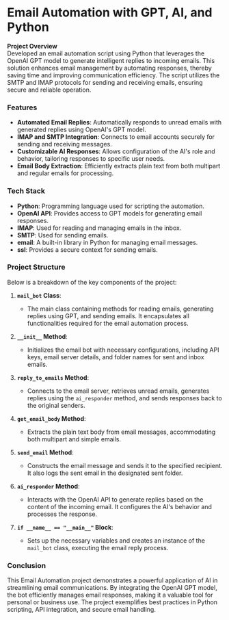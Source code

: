 # Email Automation with GPT, AI, and Python

**Project Overview**  
Developed an email automation script using Python that leverages the OpenAI GPT model to generate intelligent replies to incoming emails. This solution enhances email management by automating responses, thereby saving time and improving communication efficiency. The script utilizes the SMTP and IMAP protocols for sending and receiving emails, ensuring secure and reliable operation.

### Features
- **Automated Email Replies**: Automatically responds to unread emails with generated replies using OpenAI's GPT model.
- **IMAP and SMTP Integration**: Connects to email accounts securely for sending and receiving messages.
- **Customizable AI Responses**: Allows configuration of the AI's role and behavior, tailoring responses to specific user needs.
- **Email Body Extraction**: Efficiently extracts plain text from both multipart and regular emails for processing.

### Tech Stack
- **Python**: Programming language used for scripting the automation.
- **OpenAI API**: Provides access to GPT models for generating email responses.
- **IMAP**: Used for reading and managing emails in the inbox.
- **SMTP**: Used for sending emails.
- **email**: A built-in library in Python for managing email messages.
- **ssl**: Provides a secure context for sending emails.

### Project Structure
Below is a breakdown of the key components of the project:

1. **`mail_bot` Class**:
   - The main class containing methods for reading emails, generating replies using GPT, and sending emails. It encapsulates all functionalities required for the email automation process.

2. **`__init__` Method**:
   - Initializes the email bot with necessary configurations, including API keys, email server details, and folder names for sent and inbox emails.

3. **`reply_to_emails` Method**:
   - Connects to the email server, retrieves unread emails, generates replies using the `ai_responder` method, and sends responses back to the original senders.

4. **`get_email_body` Method**:
   - Extracts the plain text body from email messages, accommodating both multipart and simple emails.

5. **`send_email` Method**:
   - Constructs the email message and sends it to the specified recipient. It also logs the sent email in the designated sent folder.

6. **`ai_responder` Method**:
   - Interacts with the OpenAI API to generate replies based on the content of the incoming email. It configures the AI's behavior and processes the response.

7. **`if __name__ == "__main__"` Block**:
   - Sets up the necessary variables and creates an instance of the `mail_bot` class, executing the email reply process.

### Conclusion
This Email Automation project demonstrates a powerful application of AI in streamlining email communications. By integrating the OpenAI GPT model, the bot efficiently manages email responses, making it a valuable tool for personal or business use. The project exemplifies best practices in Python scripting, API integration, and secure email handling.
